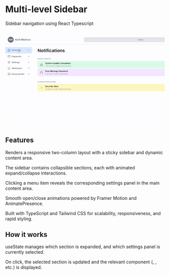 # Multi-level Sidebar 

Sidebar navigation using React Typescript

![DEMO](./navigation.gif)
---------
## Features

Renders a responsive two-column layout with a sticky sidebar and dynamic content area.

The sidebar contains collapsible sections, each with animated expand/collapse interactions.

Clicking a menu item reveals the corresponding settings panel in the main content area.

Smooth open/close animations powered by Framer Motion and AnimatePresence.

Built with TypeScript and Tailwind CSS for scalability, responsiveness, and rapid styling.

## How it works 

useState manages which section is expanded, and which settings panel is currently selected.

On click, the selected section is updated and the relevant component (<General />, <Security />, etc.) is displayed.
